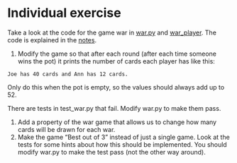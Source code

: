 # Individual exercise

Take a look at the code for the game war in [war.py](src/war.py) and [war_player](src/war_player.py). The code is explained in the [notes](notes.md).

1. Modify the game so that after each round (after each time someone wins the pot) it prints the number of cards each player has like this:

```
Joe has 40 cards and Ann has 12 cards.
```

Only do this when the pot is empty, so the values should always add up to 52.

There are tests in test_war.py that fail. Modify war.py to make them pass.

1. Add a property of the war game that allows us to change how many cards will be drawn for each war.
1. Make the game “Best out of 3” instead of just a single game. Look at the tests for some hints about how this should be implemented. You should modify war.py to make the test pass (not the other way around).
